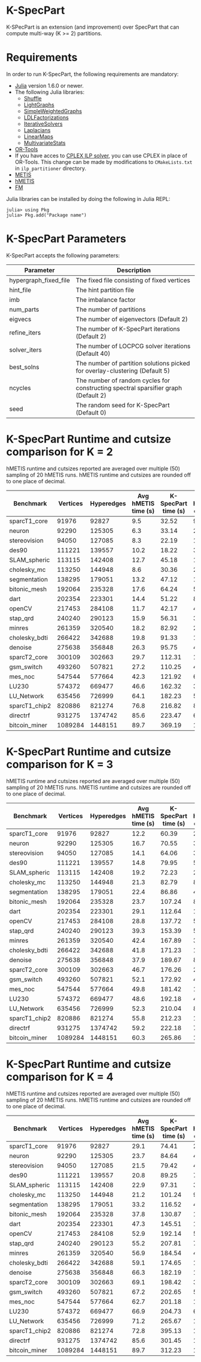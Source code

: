# K-SpecPart #

K-SPecPart is an extension (and improvement) over SpecPart that can compute multi-way (K >= 2) partitions. 

# Requirements #

In order to run K-SpecPart, the following requirements are mandatory: 
* [Julia](https://julialang.org/) version 1.6.0 or newer. 
* The following Julia libraries:
  * [Shuffle](https://docs.juliahub.com/Shuffle/X0eqg/0.1.1/)
  * [LightGraphs](https://github.com/sbromberger/LightGraphs.jl)
  * [SimpleWeightedGraphs](https://github.com/JuliaGraphs/SimpleWeightedGraphs.jl)
  * [LDLFactorizations](https://github.com/JuliaSmoothOptimizers/LDLFactorizations.jl)
  * [IterativeSolvers](https://iterativesolvers.julialinearalgebra.org/stable/)
  * [Laplacians](https://github.com/danspielman/Laplacians.jl)
  * [LinearMaps](https://github.com/JuliaLinearAlgebra/LinearMaps.jl)
  * [MultivariateStats](https://github.com/JuliaStats/MultivariateStats.jl)
* [OR-Tools](https://developers.google.com/optimization)
* If you have acces to [CPLEX ILP solver](https://www.ibm.com/support/pages/downloading-ibm-ilog-cplex-optimization-studio-v1290), you can use CPLEX in place of OR-Tools. This change can be made by modifications to ```CMakeLists.txt``` in ```ilp_partitioner``` directory. 
* [METIS](https://github.com/KarypisLab/METIS)
* [hMETIS](http://glaros.dtc.umn.edu/gkhome/metis/hmetis/overview)
* [FM](https://github.com/ABKGroup/TritonPart_OpenROAD.git)

Julia libraries can be installed by doing the following in Julia REPL:

```
julia> using Pkg
julia> Pkg.add("Package name")
```

# K-SpecPart Parameters #

K-SpecPart accepts the following parameters:

| Parameter   | Description |
| ----------- | ----------- |
| hypergraph_fixed_file      | The fixed file consisting of fixed vertices       |
| hint_file   | The hint partition file        |
| imb  | The imbalance factor         |
| num_parts   | The number of partitions        |
| eigvecs   | The number of eigenvectors (Default 2)        |
| refine_iters   | The number of K-SpecPart iterations (Default 2)        |
| solver_iters   | The number of LOCPCG solver iterations (Default 40)        |
| best_solns   | The number of partition solutions picked for overlay-clustering (Default 5)        |
| ncycles   | The number of random cycles for constructing spectral sparsifier graph (Default 2)        |
| seed   | The random seed for K-SpecPart (Default 0)       |

# K-SpecPart Runtime and cutsize comparison for K = 2 #
hMETIS runtime and cutsizes reported are averaged over multiple (50) sampling of 20 hMETIS runs. hMETIS runtime and cutsizes are rounded off to one place of decimal.  

| Benchmark     | Vertices | Hyperedges | Avg hMETIS time (s) | K-SpecPart time (s) | Avg hMETIS cutsize | K-SpecPart cutsize |
|---------------|----------|------------|-----------------|-------------------|----------------|------------------| 
| sparcT1_core  | 91976    | 92827      | 9.5            | 32.52             | 982.0           | 979             |
| neuron        | 92290    | 125305     | 6.3            | 33.14              | 245.0            | 244              |
| stereovision  | 94050    | 127085     | 8.3            | 22.19             | 171.0            | 169              | 
| des90         | 111221   | 139557     | 10.2             | 18.22             | 377.5            | 380              | 
| SLAM_spheric  | 113115   | 142408     | 12.7           | 45.18             | 1061.0           | 1061             | 
| cholesky_mc   | 113250   | 144948     | 8.6            | 30.36             | 282.5            | 282              | 
| segmentation  | 138295   | 179051     | 13.2            | 47.12             | 120.2            | 120              | 
| bitonic_mesh  | 192064   | 235328     | 17.6           | 64.24             | 585.2            | 584              | 
| dart          | 202354   | 223301     | 14.4           | 51.22             | 841.3            | 793              | 
| openCV        | 217453   | 284108     | 11.7           | 42.17             | 435.3            | 434              | 
| stap_qrd      | 240240   | 290123     | 15.9           | 56.31             | 378.0            | 373              | 
| minres        | 261359   | 320540     | 18.2           | 82.92             | 207.0            | 207              | 
| cholesky_bdti | 266422   | 342688     | 19.8           | 91.33             | 1156.0           | 1136             | 
| denoise       | 275638   | 356848     | 26.3           | 95.75             | 477.0            | 418              | 
| sparcT2_core  | 300109   | 302663     | 29.7           | 112.31             | 1216.3           | 1193             |
| gsm_switch    | 493260   | 507821     | 27.2           | 110.25             | 4210.3           | 1835             | 
| mes_noc       | 547544   | 577664     | 42.3           | 121.92             | 634.0            | 634              | 
| LU230         | 574372   | 669477     | 46.6           | 162.32             | 3328.0           | 3263             | 
| LU_Network    | 635456   | 726999     | 64.1           | 182.23             | 524.0            | 524              | 
| sparcT1_chip2 | 820886   | 821274     | 76.8           | 216.82            | 894.7           | 876              | 
| directrf      | 931275   | 1374742    | 85.6           | 223.47            | 630.6            | 574              | 
| bitcoin_miner | 1089284  | 1448151    | 89.7           | 369.19            | 1299.3           | 1297             | 


# K-SpecPart Runtime and cutsize comparison for K = 3 #
hMETIS runtime and cutsizes reported are averaged over multiple (50) sampling of 20 hMETIS runs. hMETIS runtime and cutsizes are rounded off to one place of decimal. 

| Benchmark     | Vertices | Hyperedges | Avg hMETIS time (s) | K-SpecPart time (s) | Avg hMETIS cutsize | K-SpecPart cutsize |
|---------------|----------|------------|-----------------|-------------------|----------------|------------------| 
| sparcT1_core  | 91976    | 92827      | 12.2            | 60.39             | 2530.0           | 1878             |
| neuron        | 92290    | 125305     | 16.7            | 70.55              | 366.3            | 396              |
| stereovision  | 94050    | 127085     | 14.1            | 64.06             | 343.0            | 344              | 
| des90         | 111221   | 139557     | 14.8             | 79.95             | 524.0            | 535              | 
| SLAM_spheric  | 113115   | 142408     | 19.2           | 72.23             | 2724.5           | 2720             | 
| cholesky_mc   | 113250   | 144948     | 21.3            | 82.79             | 867.7            | 859              | 
| segmentation  | 138295   | 179051     | 22.4            | 86.86             | 447.0            | 438              | 
| bitonic_mesh  | 192064   | 235328     | 23.7           | 107.24             | 895.0            | 895              | 
| dart          | 202354   | 223301     | 29.1           | 112.64             | 1226.9            | 1243              | 
| openCV        | 217453   | 284108     | 28.8           | 137.72             | 525.0            | 525              | 
| stap_qrd      | 240240   | 290123     | 39.3           | 153.39             | 505.7            | 501              | 
| minres        | 261359   | 320540     | 42.4           | 167.89             | 309.0            | 309              | 
| cholesky_bdti | 266422   | 342688     | 41.8           | 171.23             | 1769.2           | 1700             | 
| denoise       | 275638   | 356848     | 37.9           | 189.67             | 888.3            | 918              | 
| sparcT2_core  | 300109   | 302663     | 46.7           | 176.26             | 2788.9           | 2521             |
| gsm_switch    | 493260   | 507821     | 52.1           | 172.92             | 4328.2           | 3702             | 
| mes_noc       | 547544   | 577664     | 49.8           | 181.42             | 1164.2            | 1167              | 
| LU230         | 574372   | 669477     | 48.6           | 192.18             | 4572.6           | 4570             | 
| LU_Network    | 635456   | 726999     | 52.3           | 210.04             | 882.0            | 882              | 
| sparcT1_chip2 | 820886   | 821274     | 55.8           | 212.23            | 1418.7           | 1365              | 
| directrf      | 931275   | 1374742    | 59.2           | 222.18            | 759.2            | 761              | 
| bitcoin_miner | 1089284  | 1448151    | 60.3           | 265.86            | 1964.3           | 1917             | 


# K-SpecPart Runtime and cutsize comparison for K = 4 #
hMETIS runtime and cutsizes reported are averaged over multiple (50) sampling of 20 hMETIS runs. hMETIS runtime and cutsizes are rounded off to one place of decimal. 

| Benchmark     | Vertices | Hyperedges | Avg hMETIS time (s) | K-SpecPart time (s) | Avg hMETIS cutsize | K-SpecPart cutsize |
|---------------|----------|------------|-----------------|-------------------|----------------|------------------| 
| sparcT1_core  | 91976    | 92827      | 29.1            | 74.41             | 2543.3           | 2449             |
| neuron        | 92290    | 125305     | 23.7            | 84.64              | 435.5            | 429              |
| stereovision  | 94050    | 127085     | 21.5            | 79.42             | 471.2            | 476              | 
| des90         | 111221   | 139557     | 20.8             | 89.25             | 725.4            | 747              | 
| SLAM_spheric  | 113115   | 142408     | 22.9           | 97.31             | 3336.7           | 3274             | 
| cholesky_mc   | 113250   | 144948     | 21.2            | 101.24             | 981.1            | 984              | 
| segmentation  | 138295   | 179051     | 33.2            | 116.52             | 495.7            | 493              | 
| bitonic_mesh  | 192064   | 235328     | 37.8           | 130.87             | 1304.7            | 1311              | 
| dart          | 202354   | 223301     | 47.3           | 145.51             | 1456.2            | 1455              | 
| openCV        | 217453   | 284108     | 52.9           | 192.14             | 526.2            | 521              | 
| stap_qrd      | 240240   | 290123     | 55.2           | 207.81             | 707.7            | 641              | 
| minres        | 261359   | 320540     | 56.9           | 184.54             | 407.0            | 405              | 
| cholesky_bdti | 266422   | 342688     | 59.1           | 174.65             | 1870.3           | 1869             | 
| denoise       | 275638   | 356848     | 66.3           | 182.19             | 1199.7            | 1186              | 
| sparcT2_core  | 300109   | 302663     | 69.1           | 198.42             | 3592.9           | 3549             |
| gsm_switch    | 493260   | 507821     | 67.2           | 202.65             | 5035.2           | 4049             | 
| mes_noc       | 547544   | 577664     | 62.7           | 201.18             | 1310.3            | 1357              | 
| LU230         | 574372   | 669477     | 66.9           | 204.73             | 6320.1           | 6311             | 
| LU_Network    | 635456   | 726999     | 71.2           | 265.67             | 1498.4            | 1417              | 
| sparcT1_chip2 | 820886   | 821274     | 72.8           | 395.13            | 1764.2           | 1757              | 
| directrf      | 931275   | 1374742    | 85.6           | 301.45            | 1216.4            | 793              | 
| bitcoin_miner | 1089284  | 1448151    | 89.7           | 312.23            | 1962.7           | 1859             | 

